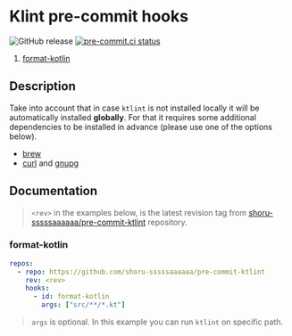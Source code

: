 # Klint pre-commit hooks

![GitHub release](https://img.shields.io/github/v/release/shoru-sssssaaaaaa/pre-commit-ktlint?include_prereleases)
[![pre-commit.ci status](https://results.pre-commit.ci/badge/github/shoru-sssssaaaaaa/pre-commit-ktlint/main.svg)](https://results.pre-commit.ci/latest/github/shoru-sssssaaaaaa/pre-commit-ktlint/main)

1. [format-kotlin](#format-kotlin)

## Description

Take into account that in case `ktlint` is not installed locally it will be
automatically installed **globally**. For that it requires some additional
dependencies to be installed in advance (please use one of the options below).

- [brew](https://brew.sh/)
- [curl](https://curl.se/) and [gnupg](https://www.gnupg.org/)

## Documentation

<!-- markdownlint-disable-next-line MD013 -->
> `<rev>` in the examples below, is the latest revision tag from [shoru-sssssaaaaaa/pre-commit-ktlint](https://github.com/shoru-sssssaaaaaa/pre-commit-ktlint/releases)
> repository.

### format-kotlin

```yaml
repos:
  - repo: https://github.com/shoru-sssssaaaaaa/pre-commit-ktlint
    rev: <rev>
    hooks:
      - id: format-kotlin
        args: ["src/**/*.kt"]
```

> `args` is optional. In this example you can run `ktlint` on specific path.
